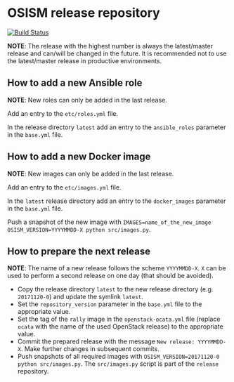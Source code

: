 # OSISM release repository

[![Build Status](https://travis-ci.org/osism/release.svg?branch=master)](https://travis-ci.org/osism/release)

**NOTE**: The release with the highest number is always the latest/master release and can/will be changed in the future. It is recommended not to use the latest/master release in productive environments.

## How to add a new Ansible role

**NOTE**: New roles can only be added in the last release.

Add an entry to the ``etc/roles.yml`` file.

In the release directory ``latest`` add an entry to the ``ansible_roles`` parameter in the ``base.yml`` file.

## How to add a new Docker image

**NOTE**: New images can only be added in the last release.

Add an entry to the ``etc/images.yml`` file.

In the ``latest`` release directory add an entry to the ``docker_images`` parameter in the ``base.yml`` file.

Push a snapshot of the new image with ``IMAGES=name_of_the_new_image OSISM_VERSION=YYYYMMDD-X python src/images.py``.

## How to prepare the next release

**NOTE**: The name of a new release follows the scheme ``YYYYMMDD-X``. ``X`` can be used to perform a second release on one day (that should be avoided).

* Copy the release directory ``latest`` to the new release directory (e.g. ``20171120-0``) and update the symlink ``latest``.
* Set the ``repository_version`` parameter in the ``base.yml`` file to the appropriate value.
* Set the tag of the ``rally`` image in the ``openstack-ocata.yml`` file (replace ``ocata`` with the name of the used OpenStack release) to the appropriate value.
* Commit the prepared release with the message ``New release: YYYYMMDD-X``. Make further changes in subsequent commits.
* Push snapshots of all required images with ``OSISM_VERSION=20171120-0 python src/images.py``. The ``src/images.py`` script is part of the ``release`` repository.
